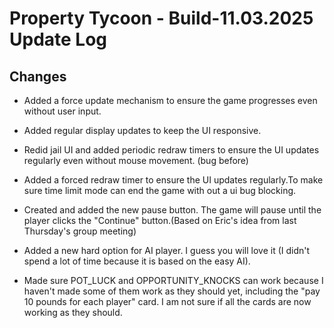 # Property Tycoon - Build-11.03.2025 Update Log

## Changes

- Added a force update mechanism to ensure the game progresses even without user input.

- Added regular display updates to keep the UI responsive.

- Redid jail UI and added periodic redraw timers to ensure the UI updates regularly even without mouse movement. (bug before)

- Added a forced redraw timer to ensure the UI updates regularly.To make sure time limit mode can end the game with out a ui bug blocking.

- Created and added the new pause button. The game will pause until the player clicks the "Continue" button.(Based on Eric's idea from last Thursday's group meeting)

- Added a new hard option for AI player. I guess you will love it (I didn't spend a lot of time because it is based on the easy AI).

- Made sure POT_LUCK and OPPORTUNITY_KNOCKS can work because I haven't made some of them work as they should yet, including the "pay 10 pounds for each player" card. I am not sure if all the cards are now working as they should.

